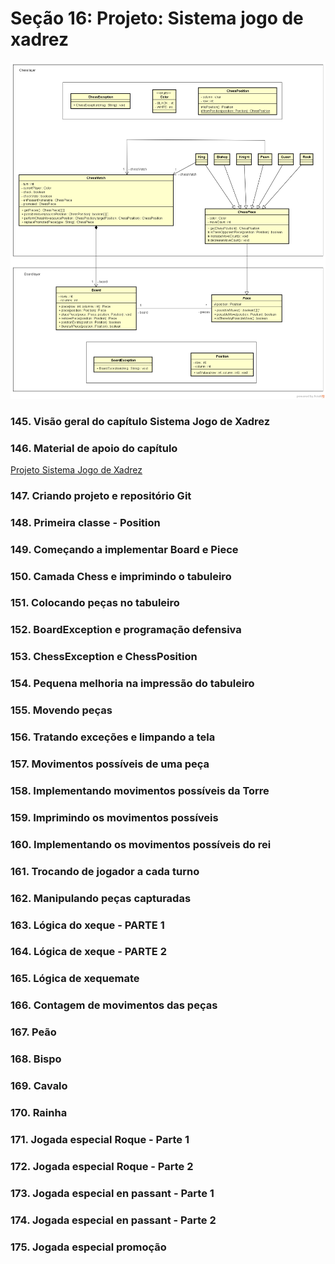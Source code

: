 # Seção 16: Projeto: Sistema jogo de xadrez

![Chess System design](chess-system-design.png "Chess System design")

### 145. Visão geral do capítulo Sistema Jogo de Xadrez

### 146. Material de apoio do capítulo

[Projeto Sistema Jogo de Xadrez](https://github.com/Alexandresl/Curso-java-1/blob/master/PDFs/Aula%20143%20-%20Projeto%20Sistema%20de%20Xadrez.pdf)

### 147. Criando projeto e repositório Git

### 148. Primeira classe - Position

### 149. Começando a implementar Board e Piece

### 150. Camada Chess e imprimindo o tabuleiro

### 151. Colocando peças no tabuleiro

### 152. BoardException e programação defensiva

### 153. ChessException e ChessPosition

### 154. Pequena melhoria na impressão do tabuleiro

### 155. Movendo peças

### 156. Tratando exceções e limpando a tela

### 157. Movimentos possíveis de uma peça 

### 158. Implementando movimentos possíveis da Torre

### 159. Imprimindo os movimentos possíveis

### 160. Implementando os movimentos possíveis do rei

### 161. Trocando de jogador a cada turno

### 162. Manipulando peças capturadas

### 163. Lógica do xeque - PARTE 1

### 164. Lógica de xeque - PARTE 2

### 165. Lógica de xequemate

### 166. Contagem de movimentos das peças

### 167. Peão

### 168. Bispo

### 169. Cavalo

### 170. Rainha

### 171. Jogada especial Roque - Parte 1

### 172. Jogada especial Roque - Parte 2

### 173. Jogada especial en passant - Parte 1

### 174. Jogada especial en passant - Parte 2

### 175. Jogada especial promoção